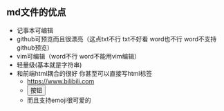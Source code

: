 ## md文件的优点
 - 记事本可编辑
 - github可预览而且很漂亮（这点txt不行 txt不好看 word也不行 word不支持github预览）
 -  vim可编辑（word不行 word不能用vim编辑）
 -  轻量级(基本就是字符串)
 - 和前端html耦合的很好 你甚至可以直接写html标签
	 - <a>https://www.bilibili.com</a>  
	 - <button>按钮</button>  
	 - 而且支持emoji很可爱的
